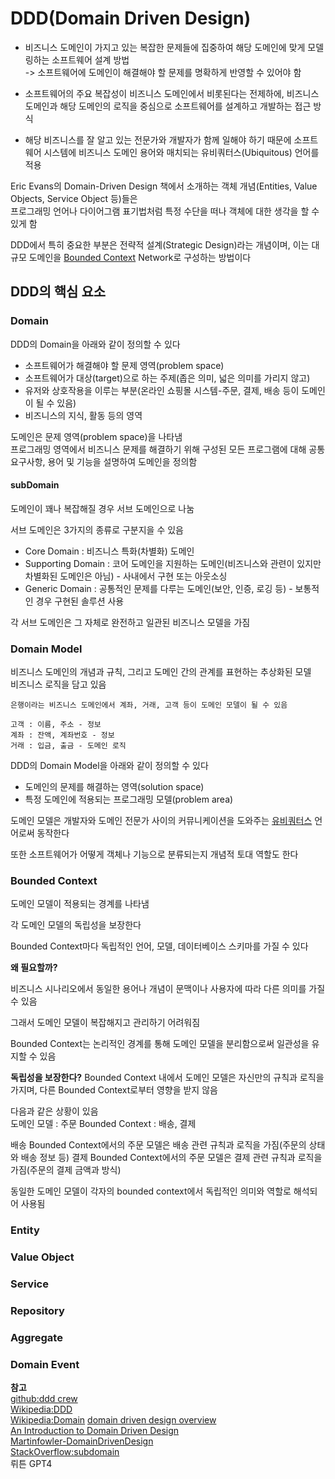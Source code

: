 # DDD(Domain Driven Design)

* 비즈니스 도메인이 가지고 있는 복잡한 문제들에 집중하여 해당 도메인에 맞게 모델링하는 소프트웨어 설계 방법  
-> 소프트웨어에 도메인이 해결해야 할 문제를 명확하게 반영할 수 있어야 함

* 소프트웨어의 주요 복잡성이 비즈니스 도메인에서 비롯된다는 전제하에, 비즈니스 도메인과 해당 도메인의 로직을 중심으로 소프트웨어를 설계하고 개발하는 접근 방식

* 해당 비즈니스를 잘 알고 있는 전문가와 개발자가 함께 일해야 하기 때문에 소프트웨어 시스템에 비즈니스 도메인 용어와 매치되는 유비쿼터스(Ubiquitous) 언어를 적용

Eric Evans의 Domain-Driven Design 책에서 소개하는 객체 개념(Entities, Value Objects, Service Object 등)들은  
프로그래밍 언어나 다이어그램 표기법처럼 특정 수단을 떠나 객체에 대한 생각을 할 수 있게 함 

DDD에서 특히 중요한 부분은 전략적 설계(Strategic Design)라는 개념이며, 이는 대규모 도메인을 [Bounded Context](https://martinfowler.com/bliki/BoundedContext.html) Network로 구성하는 방법이다


## DDD의 핵심 요소

### Domain

DDD의 Domain을 아래와 같이 정의할 수 있다
* 소프트웨어가 해결해야 할 문제 영역(problem space)
* 소프트웨어가 대상(target)으로 하는 주제(좁은 의미, 넓은 의미를 가리지 않고)
* 유저와 상호작용을 이루는 부분(온라인 쇼핑몰 시스템-주문, 결제, 배송 등이 도메인이 될 수 있음)
* 비즈니스의 지식, 활동 등의 영역

도메인은 문제 영역(problem space)을 나타냄  
프로그래밍 영역에서 비즈니스 문제를 해결하기 위해 구성된 모든 프로그램에 대해 공통 요구사항, 용어 및 기능을 설명하여 도메인을 정의함  

#### subDomain

도메인이 꽤나 복잡해질 경우 서브 도메인으로 나눔

서브 도메인은 3가지의 종류로 구분지을 수 있음

* Core Domain : 비즈니스 특화(차별화) 도메인
* Supporting Domain : 코어 도메인을 지원하는 도메인(비즈니스와 관련이 있지만 차별화된 도메인은 아님) - 사내에서 구현 또는 아웃소싱
* Generic Domain : 공통적인 문제를 다루는 도메인(보안, 인증, 로깅 등) - 보통적인 경우 구현된 솔루션 사용

각 서브 도메인은 그 자체로 완전하고 일관된 비즈니스 모델을 가짐

### Domain Model

비즈니스 도메인의 개념과 규칙, 그리고 도메인 간의 관계를 표현하는 추상화된 모델  
비즈니스 로직을 담고 있음  

```
은행이라는 비즈니스 도메인에서 계좌, 거래, 고객 등이 도메인 모델이 될 수 있음

고객 : 이름, 주소 - 정보  
계좌 : 잔액, 계좌번호 - 정보  
거래 : 입금, 출금 - 도메인 로직  
```

DDD의 Domain Model을 아래와 같이 정의할 수 있다
* 도메인의 문제를 해결하는 영역(solution space)
* 특정 도메인에 적용되는 프로그래밍 모델(problem area)

도메인 모델은 개발자와 도메인 전문가 사이의 커뮤니케이션을 도와주는 [유비쿼터스](https://martinfowler.com/bliki/UbiquitousLanguage.html)  언어로써 동작한다  

또한 소프트웨어가 어떻게 객체나 기능으로 분류되는지 개념적 토대 역할도 한다

### Bounded Context

도메인 모델이 적용되는 경계를 나타냄

각 도메인 모델의 독립성을 보장한다

Bounded Context마다 독립적인 언어, 모델, 데이터베이스 스키마를 가질 수 있다

**왜 필요할까?**

비즈니스 시나리오에서 동일한 용어나 개념이 문맥이나 사용자에 따라 다른 의미를 가질 수 있음  

그래서 도메인 모델이 복잡해지고 관리하기 어려워짐

Bounded Context는 논리적인 경계를 통해 도메인 모델을 분리함으로써 일관성을 유지할 수 있음

**독립성을 보장한다?**
Bounded Context 내에서 도메인 모델은 자신만의 규칙과 로직을 가지며, 다른 Bounded Context로부터 영향을 받지 않음 

다음과 같은 상황이 있음  
도메인 모델 : 주문
Bounded Context : 배송, 결제

배송 Bounded Context에서의 주문 모델은 배송 관련 규칙과 로직을 가짐(주문의 상태와 배송 정보 등)
결제 Bounded Context에서의 주문 모델은 결제 관련 규칙과 로직을 가짐(주문의 결제 금액과 방식)

동일한 도메인 모델이 각자의 bounded context에서 독립적인 의미와 역할로 해석되어 사용됨

### Entity

### Value Object

### Service

### Repository

### Aggregate

### Domain Event


**참고**  
[github:ddd crew](https://github.com/ddd-crew)  
[Wikipedia:DDD](https://en.wikipedia.org/wiki/Domain-driven_design)  
[Wikipedia:Domain](https://en.wikipedia.org/wiki/Domain_(software_engineering))  
[domain driven design overview](https://developer.axoniq.io/domain-driven-design/overview)    
[An Introduction to Domain Driven Design](https://www.methodsandtools.com/archive/archive.php?id=97)  
[Martinfowler-DomainDrivenDesign](https://martinfowler.com/bliki/DomainDrivenDesign.html)  
[StackOverflow:subdomain](https://stackoverflow.com/questions/73077578/what-actually-is-a-subdomain-in-domain-driven-design)  
뤼튼 GPT4
